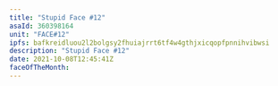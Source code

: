 ```yaml
---
title: "Stupid Face #12"
asaId: 360398164
unit: "FACE#12"
ipfs: bafkreidluou2l2bolgsy2fhuiajrrt6tf4w4gthjxicqopfpnnihvibwsi
description: "Stupid Face #12"
date: 2021-10-08T12:45:41Z
faceOfTheMonth:
---
```

